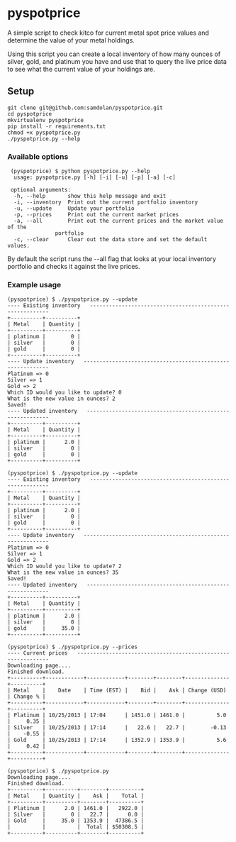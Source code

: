 pyspotprice
===========

A simple script to check kitco for current metal spot price values and determine the value of your metal holdings.

Using this script you can create a local inventory of how many ounces of silver, gold, and platinum you have and use 
that to query the live price data to see what the current value of your holdings are.

## Setup

    git clone git@github.com:samdolan/pyspotprice.git
    cd pyspotprice
    mkvirtualenv pyspotprice
    pip install -r requirements.txt
    chmod +x pyspotprice.py
    ./pyspotprice.py --help
    
    
### Available options   
     (pyspotprice) $ python pyspotprice.py --help
      usage: pyspotprice.py [-h] [-i] [-u] [-p] [-a] [-c]

     optional arguments:
      -h, --help       show this help message and exit
      -i, --inventory  Print out the current portfolio inventory
      -u, --update     Update your portfolio
      -p, --prices     Print out the current market prices
      -a, --all        Print out the current prices and the market value of the
                   portfolio
      -c, --clear      Clear out the data store and set the default values.


By default the script runs the --all flag that looks at your local inventory portfolio and checks it against the live prices.

### Example usage

    (pyspotprice) $ ./pyspotprice.py --update
    ---- Existing inventory   ---------------------------------------------------------
    +----------+----------+
    | Metal    | Quantity |
    +----------+----------+
    | platinum |        0 |
    | silver   |        0 |
    | gold     |        0 |
    +----------+----------+
    ---- Update inventory   -----------------------------------------------------------
    Platinum => 0
    Silver => 1
    Gold => 2
    Which ID would you like to update? 0
    What is the new value in ounces? 2
    Saved!
    ---- Updated inventory   ----------------------------------------------------------
    +----------+----------+
    | Metal    | Quantity |
    +----------+----------+
    | platinum |      2.0 |
    | silver   |        0 |
    | gold     |        0 |
    +----------+----------+

    (pyspotprice) $ ./pyspotprice.py --update
    ---- Existing inventory   ---------------------------------------------------------
    +----------+----------+
    | Metal    | Quantity |
    +----------+----------+
    | platinum |      2.0 |
    | silver   |        0 |
    | gold     |        0 |
    +----------+----------+
    ---- Update inventory   -----------------------------------------------------------
    Platinum => 0
    Silver => 1
    Gold => 2
    Which ID would you like to update? 2
    What is the new value in ounces? 35
    Saved!
    ---- Updated inventory   ----------------------------------------------------------
    +----------+----------+
    | Metal    | Quantity |
    +----------+----------+
    | platinum |      2.0 |
    | silver   |        0 |
    | gold     |     35.0 |
    +----------+----------+

    (pyspotprice) $ ./pyspotprice.py --prices
    ---- Current prices   -------------------------------------------------------------
    Downloading page....
    Finished download.
    +----------+------------+------------+--------+--------+--------------+----------+
    | Metal    |    Date    | Time (EST) |    Bid |    Ask | Change (USD) | Change % |
    +----------+------------+------------+--------+--------+--------------+----------+
    | Platinum | 10/25/2013 | 17:04      | 1451.0 | 1461.0 |          5.0 |     0.35 |
    | Silver   | 10/25/2013 | 17:14      |   22.6 |   22.7 |        -0.13 |    -0.55 |
    | Gold     | 10/25/2013 | 17:14      | 1352.9 | 1353.9 |          5.6 |     0.42 |
    +----------+------------+------------+--------+--------+--------------+----------+

    (pyspotprice) $ ./pyspotprice.py
    Downloading page....
    Finished download.
    +----------+----------+--------+----------+
    | Metal    | Quantity |    Ask |    Total |
    +----------+----------+--------+----------+
    | Platinum |      2.0 | 1461.0 |   2922.0 |
    | Silver   |        0 |   22.7 |      0.0 |
    | Gold     |     35.0 | 1353.9 |  47386.5 |
    |          |          |  Total | $50308.5 |
    +----------+----------+--------+----------+
